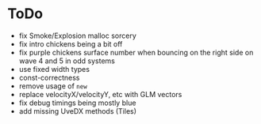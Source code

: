 # ToDo

-   fix Smoke/Explosion malloc sorcery
-   fix intro chickens being a bit off
-   fix purple chickens surface number when bouncing on the right side on wave 4 and 5 in odd systems
-   use fixed width types
-   const-correctness
-   remove usage of `new`
-   replace velocityX/velocityY, etc with GLM vectors
-   fix debug timings being mostly blue
-   add missing UveDX methods (Tiles)
